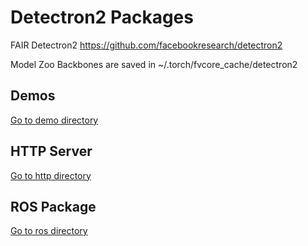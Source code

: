 # Detectron2 Packages
FAIR Detectron2 https://github.com/facebookresearch/detectron2

Model Zoo Backbones are saved in \~/.torch/fvcore_cache/detectron2

## Demos
[Go to demo directory](demo)

## HTTP Server
[Go to http directory](http)

## ROS Package
[Go to ros directory](http)